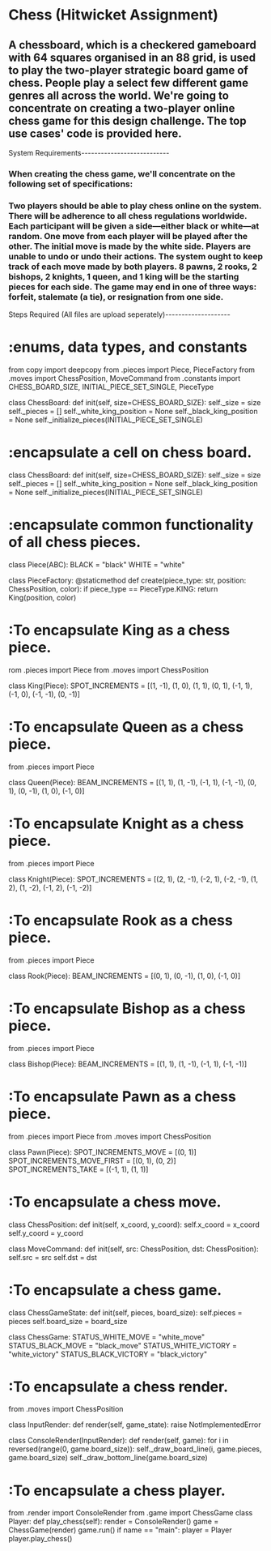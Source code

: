 # Chess (Hitwicket Assignment)

## A chessboard, which is a checkered gameboard with 64 squares organised in an 88 grid, is used to play the two-player strategic board game of chess. People play a select few different game genres all across the world. We're going to concentrate on creating a two-player online chess game for this design challenge. The top use cases' code is provided here.

System Requirements---------------------------

### When creating the chess game, we'll concentrate on the following set of specifications:
### Two players should be able to play chess online on the system. There will be adherence to all chess regulations worldwide. Each participant will be given a side—either black or white—at random. One move from each player will be played after the other. The initial move is made by the white side. Players are unable to undo or undo their actions. The system ought to keep track of each move made by both players. 8 pawns, 2 rooks, 2 bishops, 2 knights, 1 queen, and 1 king will be the starting pieces for each side. The game may end in one of three ways: forfeit, stalemate (a tie), or resignation from one side.

Steps Required (All files are upload seperately)--------------------

# :enums, data types, and constants

from copy import deepcopy from .pieces import Piece, PieceFactory from .moves import ChessPosition, MoveCommand from .constants import CHESS_BOARD_SIZE, INITIAL_PIECE_SET_SINGLE, PieceType

class ChessBoard: def init(self, size=CHESS_BOARD_SIZE): self._size = size self._pieces = [] self._white_king_position = None self._black_king_position = None self._initialize_pieces(INITIAL_PIECE_SET_SINGLE)

# :encapsulate a cell on chess board.

class ChessBoard: def init(self, size=CHESS_BOARD_SIZE): self._size = size self._pieces = [] self._white_king_position = None self._black_king_position = None self._initialize_pieces(INITIAL_PIECE_SET_SINGLE)

# :encapsulate common functionality of all chess pieces.

class Piece(ABC): BLACK = "black" WHITE = "white"

class PieceFactory: @staticmethod def create(piece_type: str, position: ChessPosition, color): if piece_type == PieceType.KING: return King(position, color)

# :To encapsulate King as a chess piece.

rom .pieces import Piece from .moves import ChessPosition

class King(Piece): SPOT_INCREMENTS = [(1, -1), (1, 0), (1, 1), (0, 1), (-1, 1), (-1, 0), (-1, -1), (0, -1)]

# :To encapsulate Queen as a chess piece.

from .pieces import Piece

class Queen(Piece): BEAM_INCREMENTS = [(1, 1), (1, -1), (-1, 1), (-1, -1), (0, 1), (0, -1), (1, 0), (-1, 0)]

# :To encapsulate Knight as a chess piece.

from .pieces import Piece

class Knight(Piece): SPOT_INCREMENTS = [(2, 1), (2, -1), (-2, 1), (-2, -1), (1, 2), (1, -2), (-1, 2), (-1, -2)]

# :To encapsulate Rook as a chess piece.

from .pieces import Piece

class Rook(Piece): BEAM_INCREMENTS = [(0, 1), (0, -1), (1, 0), (-1, 0)]

# :To encapsulate Bishop as a chess piece.

from .pieces import Piece

class Bishop(Piece): BEAM_INCREMENTS = [(1, 1), (1, -1), (-1, 1), (-1, -1)]

# :To encapsulate Pawn as a chess piece.

from .pieces import Piece from .moves import ChessPosition

class Pawn(Piece): SPOT_INCREMENTS_MOVE = [(0, 1)] SPOT_INCREMENTS_MOVE_FIRST = [(0, 1), (0, 2)] SPOT_INCREMENTS_TAKE = [(-1, 1), (1, 1)]

# :To encapsulate a chess move.

class ChessPosition: def init(self, x_coord, y_coord): self.x_coord = x_coord self.y_coord = y_coord

class MoveCommand: def init(self, src: ChessPosition, dst: ChessPosition): self.src = src self.dst = dst

# :To encapsulate a chess game.

class ChessGameState: def init(self, pieces, board_size): self.pieces = pieces self.board_size = board_size

class ChessGame: STATUS_WHITE_MOVE = "white_move" STATUS_BLACK_MOVE = "black_move" STATUS_WHITE_VICTORY = "white_victory" STATUS_BLACK_VICTORY = "black_victory"

# :To encapsulate a chess render.

from .moves import ChessPosition

class InputRender: def render(self, game_state): raise NotImplementedError

class ConsoleRender(InputRender): def render(self, game): for i in reversed(range(0, game.board_size)): self._draw_board_line(i, game.pieces, game.board_size) self._draw_bottom_line(game.board_size)

# :To encapsulate a chess player.

from .render import ConsoleRender from .game import ChessGame
class Player: def play_chess(self): render = ConsoleRender() game = ChessGame(render) game.run()
if name == "main": player = Player player.play_chess()
